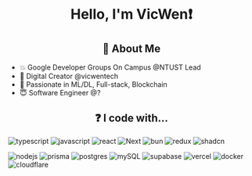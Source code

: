 <h1 align="center">
    <p>Hello, I'm VicWen❗</p>
</h1>

<h2 align="center">👀 About Me</h2>

<ul>
    <li>💥 Google Developer Groups On Campus @NTUST Lead</li>
    <li>👾 Digital Creator @vicwentech</li>
    <li>🚀 Passionate in ML/DL, Full-stack, Blockchain</li>
    <li>😇 Software Engineer @?</li>
</ul>

<h2 align="center">❓ I code with...</h2>

<p>
<img src="https://img.shields.io/badge/typescript-%23007ACC.svg?style=for-the-badge&logo=typescript&logoColor=white" alt="typescript">
<img src="https://img.shields.io/badge/javascript-%23323330.svg?style=for-the-badge&logo=javascript&logoColor=%23F7DF1E" alt="javascript"> 
<img src="https://img.shields.io/badge/react-%2320232a.svg?style=for-the-badge&logo=react&logoColor=%2361DAFB" alt="react">
<img src="https://img.shields.io/badge/Next-black?style=for-the-badge&logo=next.js&logoColor=white" alt="Next">
<img src="https://img.shields.io/badge/Bun-%23000000.svg?style=for-the-badge&logo=bun&logoColor=white" alt="bun">
<img src="https://img.shields.io/badge/redux-%23593d88.svg?style=for-the-badge&logo=redux&logoColor=white" alt="redux">
<img src="https://img.shields.io/badge/shadcn%2Fui-000000?style=for-the-badge&logo=shadcnui&logoColor=white" alt="shadcn">
</p>
<p>
<img src="https://img.shields.io/badge/node.js-6DA55F?style=for-the-badge&logo=node.js&logoColor=white" alt="nodejs">
<img src="https://img.shields.io/badge/Prisma-3982CE?style=for-the-badge&logo=Prisma&logoColor=white" alt="prisma"> 
<img src="https://img.shields.io/badge/postgres-%23316192.svg?style=for-the-badge&logo=postgresql&logoColor=white" alt="postgres">
<img src="https://img.shields.io/badge/mysql-4479A1.svg?style=for-the-badge&logo=mysql&logoColor=white" alt="mySQL">      
<img src="https://img.shields.io/badge/Supabase-3ECF8E?style=for-the-badge&logo=supabase&logoColor=white" alt="supabase">         
<img src="https://img.shields.io/badge/vercel-%23000000.svg?style=for-the-badge&logo=vercel&logoColor=white" alt="vercel"> 
<img src="https://img.shields.io/badge/Docker-2CA5E0?style=for-the-badge&logo=docker&logoColor=white" alt="docker"> 
<img src="https://img.shields.io/badge/Cloudflare-F38020?style=for-the-badge&logo=Cloudflare&logoColor=white" alt="cloudflare"> 


</p>
